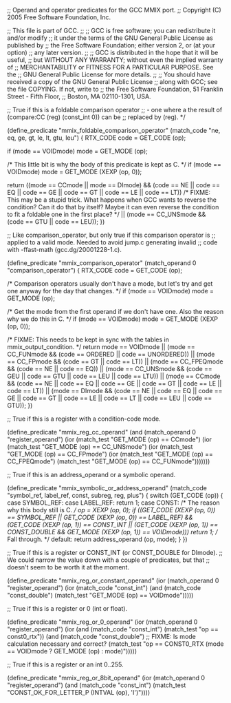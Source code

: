 ;; Operand and operator predicates for the GCC MMIX port.
;; Copyright (C) 2005 Free Software Foundation, Inc.

;; This file is part of GCC.
;;
;; GCC is free software; you can redistribute it and/or modify
;; it under the terms of the GNU General Public License as published by
;; the Free Software Foundation; either version 2, or (at your option)
;; any later version.
;;
;; GCC is distributed in the hope that it will be useful,
;; but WITHOUT ANY WARRANTY; without even the implied warranty of
;; MERCHANTABILITY or FITNESS FOR A PARTICULAR PURPOSE.  See the
;; GNU General Public License for more details.
;;
;; You should have received a copy of the GNU General Public License
;; along with GCC; see the file COPYING.  If not, write to
;; the Free Software Foundation, 51 Franklin Street - Fifth Floor,
;; Boston, MA 02110-1301, USA.

;; True if this is a foldable comparison operator
;; - one where a the result of (compare:CC (reg) (const_int 0)) can be
;; replaced by (reg).  */

(define_predicate "mmix_foldable_comparison_operator"
  (match_code "ne, eq, ge, gt, le, lt, gtu, leu")
{
  RTX_CODE code = GET_CODE (op);

  if (mode == VOIDmode)
    mode = GET_MODE (op);

  /* This little bit is why the body of this predicate is kept as C.  */
  if (mode == VOIDmode)
    mode = GET_MODE (XEXP (op, 0));

  return ((mode == CCmode || mode == DImode)
          && (code == NE || code == EQ || code == GE || code == GT
              || code == LE || code == LT))
    /* FIXME: This may be a stupid trick.  What happens when GCC wants to
       reverse the condition?  Can it do that by itself?  Maybe it can
       even reverse the condition to fit a foldable one in the first
       place?  */
    || (mode == CC_UNSmode && (code == GTU || code == LEU));
})

;; Like comparison_operator, but only true if this comparison operator is
;; applied to a valid mode.  Needed to avoid jump.c generating invalid
;; code with -ffast-math (gcc.dg/20001228-1.c).

(define_predicate "mmix_comparison_operator"
  (match_operand 0 "comparison_operator")
{
  RTX_CODE code = GET_CODE (op);

  /* Comparison operators usually don't have a mode, but let's try and get
     one anyway for the day that changes.  */
  if (mode == VOIDmode)
    mode = GET_MODE (op);

  /* Get the mode from the first operand if we don't have one.
     Also the reason why we do this in C.  */
  if (mode == VOIDmode)
    mode = GET_MODE (XEXP (op, 0));

  /* FIXME: This needs to be kept in sync with the tables in
     mmix_output_condition.  */
  return
    mode == VOIDmode
    || (mode == CC_FUNmode
        && (code == ORDERED || code == UNORDERED))
    || (mode == CC_FPmode
        && (code == GT || code == LT))
    || (mode == CC_FPEQmode
        && (code == NE || code == EQ))
    || (mode == CC_UNSmode
        && (code == GEU || code == GTU || code == LEU || code == LTU))
    || (mode == CCmode
        && (code == NE || code == EQ || code == GE || code == GT
            || code == LE || code == LT))
    || (mode == DImode
        && (code == NE || code == EQ || code == GE || code == GT
            || code == LE || code == LT || code == LEU || code == GTU));
})

;; True if this is a register with a condition-code mode.

(define_predicate "mmix_reg_cc_operand"
  (and (match_operand 0 "register_operand")
       (ior (match_test "GET_MODE (op) == CCmode")
            (ior (match_test "GET_MODE (op) == CC_UNSmode")
                 (ior (match_test "GET_MODE (op) == CC_FPmode")
                      (ior (match_test "GET_MODE (op) == CC_FPEQmode")
                           (match_test "GET_MODE (op) == CC_FUNmode")))))))

;; True if this is an address_operand or a symbolic operand.

(define_predicate "mmix_symbolic_or_address_operand"
  (match_code "symbol_ref, label_ref, const, subreg, reg, plus")
{
  switch (GET_CODE (op))
    {
    case SYMBOL_REF:
    case LABEL_REF:
      return 1;
    case CONST:
      /* The reason why this body still is C.  */
      op = XEXP (op, 0);
      if ((GET_CODE (XEXP (op, 0)) == SYMBOL_REF
           || GET_CODE (XEXP (op, 0)) == LABEL_REF)
          && (GET_CODE (XEXP (op, 1)) == CONST_INT
              || (GET_CODE (XEXP (op, 1)) == CONST_DOUBLE
                  && GET_MODE (XEXP (op, 1)) == VOIDmode)))
        return 1;
      /* Fall through.  */
    default:
      return address_operand (op, mode);
    }
})

;; True if this is a register or CONST_INT (or CONST_DOUBLE for DImode).
;; We could narrow the value down with a couple of predicates, but that
;; doesn't seem to be worth it at the moment.

(define_predicate "mmix_reg_or_constant_operand"
  (ior (match_operand 0 "register_operand")
       (ior (match_code "const_int")
            (and (match_code "const_double")
                 (match_test "GET_MODE (op) == VOIDmode")))))

;; True if this is a register or 0 (int or float).

(define_predicate "mmix_reg_or_0_operand"
  (ior
   (match_operand 0 "register_operand")
   (ior
    (and (match_code "const_int")
         (match_test "op == const0_rtx"))
    (and
     (match_code "const_double")
     ;; FIXME: Is mode calculation necessary and correct?
     (match_test
      "op == CONST0_RTX (mode == VOIDmode ? GET_MODE (op) : mode)")))))

;; True if this is a register or an int 0..255.

(define_predicate "mmix_reg_or_8bit_operand"
  (ior
   (match_operand 0 "register_operand")
   (and (match_code "const_int")
        (match_test "CONST_OK_FOR_LETTER_P (INTVAL (op), 'I')"))))
